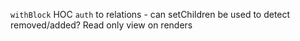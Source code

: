 `withBlock` HOC
`auth`
to relations - can setChildren be used to detect removed/added?
Read only view on renders